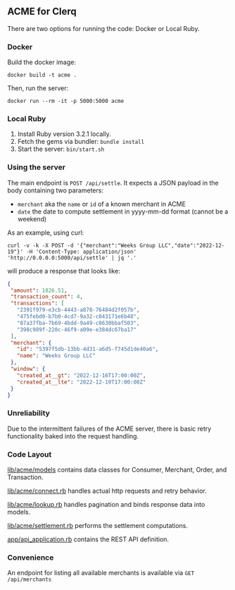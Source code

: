 ## ACME for Clerq

There are two options for running the code: Docker or Local Ruby.

### Docker
Build the docker image:
```
docker build -t acme .
```
Then, run the server:
```
docker run --rm -it -p 5000:5000 acme
```

### Local Ruby
1. Install Ruby version 3.2.1 locally.
2. Fetch the gems via bundler: `bundle install`
3. Start the server: `bin/start.sh`

### Using the server
The main endpoint is `POST /api/settle`. It expects a JSON payload in the body containing two parameters:
 * `merchant` aka the `name` or `id` of a known merchant in ACME
 * `date` the date to compute settlement in yyyy-mm-dd format (cannot be a weekend)

As an example, using curl:
```
curl -v -k -X POST -d '{"merchant":"Weeks Group LLC","date":"2022-12-19"}' -H 'Content-Type: application/json' 'http://0.0.0.0:5000/api/settle' | jq '.'
```
will produce a response that looks like:
 ```json
 {
  "amount": 1826.51,
  "transaction_count": 4,
  "transactions": [
    "2391f979-e3cb-4443-a878-76484d2f057b",
    "475febd0-b7b0-4cd7-9a32-c043171e6b48",
    "87a37fba-7b69-4bdd-9a49-c8630bbaf503",
    "398c989f-220c-46f9-a09e-e384dc67ba17"
  ],
  "merchant": {
    "id": "5397f5db-13bb-4d31-a6d5-f745d1de40a6",
    "name": "Weeks Group LLC"
  },
  "window": {
    "created_at__gt": "2022-12-16T17:00:00Z",
    "created_at__lte": "2022-12-19T17:00:00Z"
  }
}
 ```

### Unreliability
Due to the intermittent failures of the ACME server, there is basic retry functionality baked into the request handling.

### Code Layout
[lib/acme/models](lib/acme/models) contains data classes for Consumer, Merchant, Order, and Transaction.

[lib/acme/connect.rb](lib/acme/connect.rb) handles actual http requests and retry behavior.

[lib/acme/lookup.rb](lib/acme/lookup.rb) handles pagination and binds response data into models.

[lib/acme/settlement.rb](lib/acme/settlement.rb) performs the settlement computations.

[app/api_application.rb](app/api_application.rb) contains the REST API definition.

### Convenience
An endpoint for listing all available merchants is available via `GET /api/merchants`


